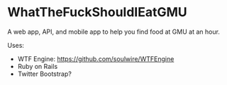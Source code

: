 WhatTheFuckShouldIEatGMU
========================

A web app, API, and mobile app to help you find food at GMU at an hour.

Uses:
- WTF Engine: https://github.com/soulwire/WTFEngine
- Ruby on Rails
- Twitter Bootstrap?